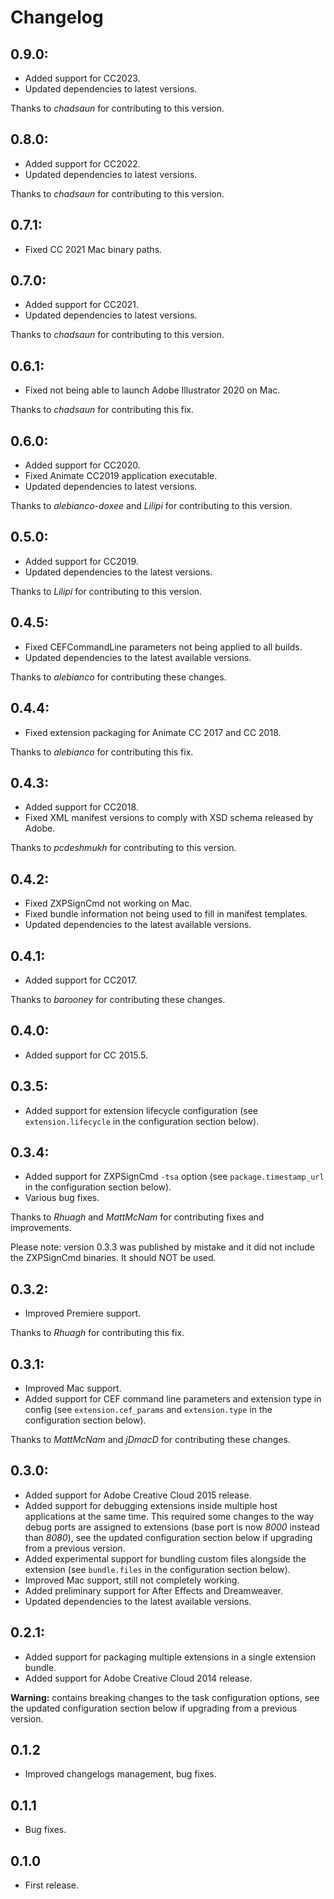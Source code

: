 # Changelog

## 0.9.0:

* Added support for CC2023.
* Updated dependencies to latest versions.

Thanks to *chadsaun* for contributing to this version.

## 0.8.0:

* Added support for CC2022.
* Updated dependencies to latest versions.

Thanks to *chadsaun* for contributing to this version.

## 0.7.1:

* Fixed CC 2021 Mac binary paths.

## 0.7.0:

* Added support for CC2021.
* Updated dependencies to latest versions.

Thanks to *chadsaun* for contributing to this version.

## 0.6.1:

* Fixed not being able to launch Adobe Illustrator 2020 on Mac.

Thanks to *chadsaun* for contributing this fix.

## 0.6.0:

* Added support for CC2020.
* Fixed Animate CC2019 application executable.
* Updated dependencies to latest versions.

Thanks to *alebianco-doxee* and *Lilipi* for contributing to this version.

## 0.5.0:

* Added support for CC2019.
* Updated dependencies to the latest versions.

Thanks to *Lilipi* for contributing to this version.

## 0.4.5:

* Fixed CEFCommandLine parameters not being applied to all builds.
* Updated dependencies to the latest available versions.

Thanks to *alebianco* for contributing these changes.

## 0.4.4:

* Fixed extension packaging for Animate CC 2017 and CC 2018.

Thanks to *alebianco* for contributing this fix.

## 0.4.3:

* Added support for CC2018.
* Fixed XML manifest versions to comply with XSD schema released by Adobe.

Thanks to *pcdeshmukh* for contributing to this version.

## 0.4.2:

* Fixed ZXPSignCmd not working on Mac.
* Fixed bundle information not being used to fill in manifest templates.
* Updated dependencies to the latest available versions.

## 0.4.1:

* Added support for CC2017.

Thanks to *barooney* for contributing these changes.

## 0.4.0:

* Added support for CC 2015.5.

## 0.3.5:

* Added support for extension lifecycle configuration (see `extension.lifecycle` in the configuration section below).

## 0.3.4:

* Added support for ZXPSignCmd `-tsa` option (see `package.timestamp_url` in the configuration section below).
* Various bug fixes.

Thanks to *Rhuagh* and *MattMcNam* for contributing fixes and improvements.

Please note: version 0.3.3 was published by mistake and it did not include the ZXPSignCmd binaries. It should NOT be used.

## 0.3.2:

* Improved Premiere support.

Thanks to *Rhuagh* for contributing this fix.

## 0.3.1:

* Improved Mac support.
* Added support for CEF command line parameters and extension type in config (see `extension.cef_params` and `extension.type` in the configuration section below).

Thanks to *MattMcNam* and *jDmacD* for contributing these changes.

## 0.3.0:

* Added support for Adobe Creative Cloud 2015 release.
* Added support for debugging extensions inside multiple host applications at the same time. This required some changes to the way debug ports are assigned to extensions (base port is now *8000* instead than *8080*), see the updated configuration section below if upgrading from a previous version.
* Added experimental support for bundling custom files alongside the extension (see `bundle.files` in the configuration section below).
* Improved Mac support, still not completely working.
* Added preliminary support for After Effects and Dreamweaver.
* Updated dependencies to the latest available versions.

## 0.2.1:

* Added support for packaging multiple extensions in a single extension bundle.
* Added support for Adobe Creative Cloud 2014 release.

**Warning:** contains breaking changes to the task configuration options, see the updated configuration section below if upgrading from a previous version.

## 0.1.2

* Improved changelogs management, bug fixes.

## 0.1.1

* Bug fixes.

## 0.1.0

* First release.
